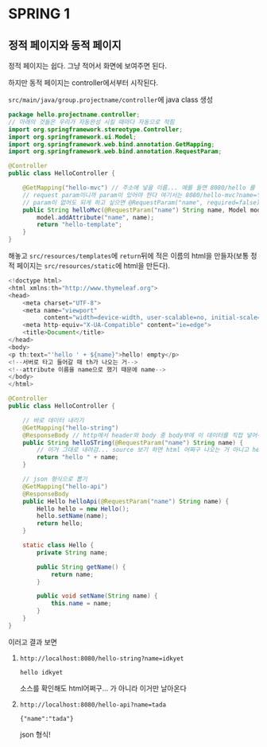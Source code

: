 # SPRING 1

## 정적 페이지와 동적 페이지

정적 페이지는 쉽다. 그냥 적어서 화면에 보여주면 된다.

하지만 동적 페이지는 controller에서부터 시작된다.



`src/main/java/group.projectname/controller`에 java class 생성

```java
package hello.projectname.controller;
// 아래의 것들은 우리가 자동완성 시킬 때마다 자동으로 적힘
import org.springframework.stereotype.Controller;
import org.springframework.ui.Model;
import org.springframework.web.bind.annotation.GetMapping;
import org.springframework.web.bind.annotation.RequestParam;

@Controller
public class HelloController {

    @GetMapping("hello-mvc") // 주소에 넣을 이름... 예를 들면 8080/hello 를 쳐야 들어간다
    // request param이니까 param이 있어야 한다 여기서는 8080/hello-mvc?name=넣고픈param 해야 나옴
    // param이 없어도 되게 하고 싶으면 @RequestParam("name", required=false) 해주면 됨
    public String helloMvc(@RequestParam("name") String name, Model model) {
        model.addAttribute("name", name);
        return "hello-template";
    }
}

```

해놓고 `src/resources/templates`에 `return`뒤에 적은 이름의 html을 만들자(보통 정적 페이지는 `src/resources/static`에 html을 만든다). 

```java
<!doctype html>
<html xmlns:th="http://www.thymeleaf.org">
<head>
    <meta charset="UTF-8">
    <meta name="viewport"
          content="width=device-width, user-scalable=no, initial-scale=1.0, maximum-scale=1.0, minimum-scale=1.0">
    <meta http-equiv="X-UA-Compatible" content="ie=edge">
    <title>Document</title>
</head>
<body>
<p th:text="'hello ' + ${name}">hello! empty</p>
<!--서버로 타고 들어갈 때 th가 나오는 거-->
<!--attribute 이름을 name으로 했기 때문에 name-->
</body>
</html>
```



```java
@Controller
public class HelloController {

    // 바로 데이터 내리기
    @GetMapping("hello-string")
    @ResponseBody // http에서 header와 body 중 body부에 이 데이터를 직접 넣어주겠다는 뜻
    public String helloSTring(@RequestParam("name") String name) {
        // 이거 그대로 내려감... source 보기 하면 html 어쩌구 나오는 거 아니고 hello 어쩌구 만 나옴
        return "hello " + name;
    }

    // json 형식으로 뽑기
    @GetMapping("hello-api")
    @ResponseBody
    public Hello helloApi(@RequestParam("name") String name) {
        Hello hello = new Hello();
        hello.setName(name);
        return hello;
    }

    static class Hello {
        private String name;

        public String getName() {
            return name;
        }

        public void setName(String name) {
            this.name = name;
        }
    }
}

```

이러고 결과 보면

1. `http://localhost:8080/hello-string?name=idkyet`

   ```
   hello idkyet
   ```

   소스를 확인해도 html어쩌구... 가 아니라 이거만 날아온다

2. `http://localhost:8080/hello-api?name=tada`

   ```ㅗ싀
   {"name":"tada"}
   ```

   json 형식!